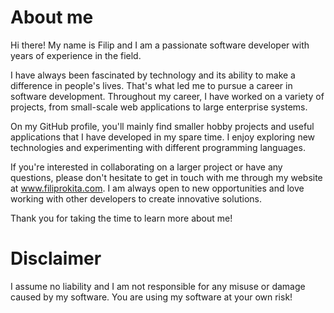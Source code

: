 # About me
Hi there! My name is Filip and I am a passionate software developer with years of experience in the field.

I have always been fascinated by technology and its ability to make a difference in people's lives. That's what led me to pursue a career in software development. Throughout my career, I have worked on a variety of projects, from small-scale web applications to large enterprise systems.

On my GitHub profile, you'll mainly find smaller hobby projects and useful applications that I have developed in my spare time. I enjoy exploring new technologies and experimenting with different programming languages.

If you're interested in collaborating on a larger project or have any questions, please don't hesitate to get in touch with me through my website at www.filiprokita.com. I am always open to new opportunities and love working with other developers to create innovative solutions.

Thank you for taking the time to learn more about me!

# Disclaimer
I assume no liability and I am not responsible for any misuse or damage caused by my software. You are using my software at your own risk!
